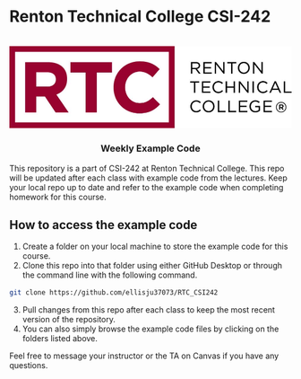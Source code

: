 # Renton Technical College CSI-242
<br />
<div align="center">  
    <img src="Images/logo.jpg" alt="Logo">
    <h3 align="center">Weekly Example Code</h3>
</div>

This repository is a part of CSI-242 at Renton Technical College. This repo will be updated after each class with example code from the lectures. Keep your local repo up to date and refer to the example code when completing homework for this course.

## How to access the example code

1. Create a folder on your local machine to store the example code for this course.
2. Clone this repo into that folder using either GitHub Desktop or through the command line with the following command.
```sh
git clone https://github.com/ellisju37073/RTC_CSI242
```
3. Pull changes from this repo after each class to keep the most recent version of the repository.
4. You can also simply browse the example code files by clicking on the folders listed above.

Feel free to message your instructor or the TA on Canvas if you have any questions.